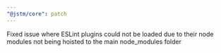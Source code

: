 ```yaml
---
"@jstm/core": patch
---
```


Fixed issue where ESLint plugins could not be loaded due to their node modules not being hoisted to the main node_modules folder
